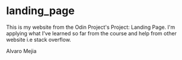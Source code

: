 # landing_page

This is my website from the Odin Project's
Project: Landing Page. I'm applying what I've
learned so far from the course and help from other
website i.e stack overflow.

Alvaro Mejia